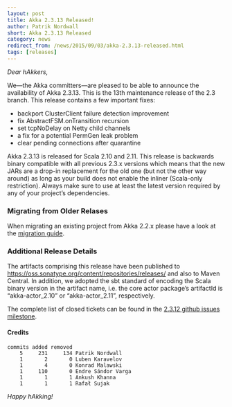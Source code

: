 ```yaml
---
layout: post
title: Akka 2.3.13 Released!
author: Patrik Nordwall
short: Akka 2.3.13 Released
category: news
redirect_from: /news/2015/09/03/akka-2.3.13-released.html
tags: [releases]
---
```


*Dear hAkkers,*

We—the Akka committers—are pleased to be able to announce the availability of Akka 2.3.13. This is the 13th maintenance release of the 2.3 branch. This release contains a few important fixes:

* backport ClusterClient failure detection improvement
* fix AbstractFSM.onTransition recursion
* set tcpNoDelay on Netty child channels
* a fix for a potential PermGen leak problem
* clear pending connections after quarantine

Akka 2.3.13 is released for Scala 2.10 and 2.11. This release is backwards binary compatible with all previous 2.3.x versions which means that the new JARs are a drop-in replacement for the old one (but not the other way around) as long as your build does not enable the inliner (Scala-only restriction). Always make sure to use at least the latest version required by any of your project’s dependencies.

### Migrating from Older Relases ###

When migrating an existing project from Akka 2.2.x please have a look at the [migration guide](https://doc.akka.io/docs/akka/2.3.13/project/migration-guide-2.2.x-2.3.x.html).

### Additional Release Details ###

The artifacts comprising this release have been published to https://oss.sonatype.org/content/repositories/releases/ and also to Maven Central. In addition, we adopted the sbt standard of encoding the Scala binary version in the artifact name, i.e. the core actor package’s artifactId is “akka-actor_2.10” or “akka-actor_2.11”, respectively.

The complete list of closed tickets can be found in the [2.3.12 github issues milestone](https://github.com/akka/akka/issues?q=milestone%3A2.3.13).

#### Credits ####

    commits added removed
        5     231     134 Patrik Nordwall
        1       2       0 Luben Karavelov
        1       4       0 Konrad Malawski
        1     110       0 Endre Sándor Varga
        1       1       1 Ankush Khanna
        1       1       1 Rafał Sujak

*Happy hAkking!*
